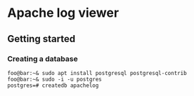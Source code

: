# Apache log viewer

## Getting started

### Creating a database

```console
foo@bar:~& sudo apt install postgresql postgresql-contrib
foo@bar:~& sudo -i -u postgres
postgres=# createdb apachelog
```

